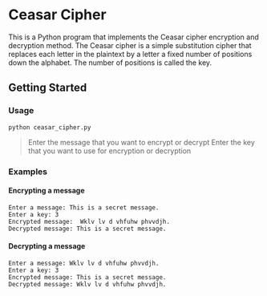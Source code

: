 # Ceasar Cipher

This is a Python program that implements the Ceasar cipher encryption and decryption method. The Ceasar cipher is a simple substitution cipher that replaces each letter in the plaintext by a letter a fixed number of positions down the alphabet. The number of positions is called the key.

## Getting Started

### Usage

`python ceasar_cipher.py` 

> Enter the message that you want to encrypt or decrypt
> Enter the key that you want to use for encryption or decryption

### Examples

#### Encrypting a message
```
Enter a message: This is a secret message.
Enter a key: 3
Encrypted message:  Wklv lv d vhfuhw phvvdjh.
Decrypted message: This is a secret message.
```

#### Decrypting a message
```
Enter a message: Wklv lv d vhfuhw phvvdjh.
Enter a key: 3
Encrypted message: This is a secret message.
Decrypted message: Wklv lv d vhfuhw phvvdjh.
```
